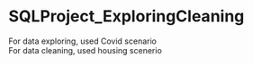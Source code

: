 # SQLProject_ExploringCleaning
For data exploring, used Covid scenario  
For data cleaning, used housing scenerio  
